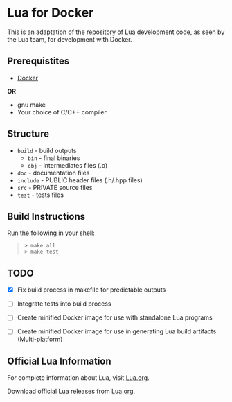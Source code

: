 # Lua for Docker

This is an adaptation of the repository of Lua development code, as seen by the Lua team, for development with Docker.

## Prerequistites
- [Docker](https://www.docker.com)  

**OR**
- gnu make
- Your choice of C/C++ compiler

## Structure

- `build` - build outputs
  - `bin` - final binaries
  - `obj` - intermediates files (.o) 
- `doc` - documentation files
- `include` - PUBLIC header files (.h/.hpp files)
- `src` - PRIVATE source files
- `test` - tests files

## Build Instructions

Run the following in your shell:
> `> make all`  
> `> make test`  

## TODO
- [x] Fix build process in makefile for predictable outputs
- [ ] Integrate tests into build process
- [ ] Create minified Docker image for use with standalone Lua programs 
- [ ] Create minified Docker image for use in generating Lua build artifacts (Multi-platform) 


## Official Lua Information

For complete information about Lua, visit [Lua.org](https://www.lua.org/).

Download official Lua releases from [Lua.org](https://www.lua.org/download.html).
